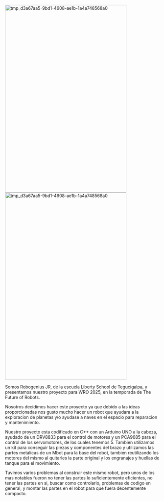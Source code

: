 <img width="396" height="612" alt="tmp_d3a67aa5-9bd1-4608-ae1b-1a4a748568a0" src="https://github.com/user-attachments/assets/f0590662-503c-4829-91e4-af4fe89cfa5e" /> <img width="396" height="612" alt="tmp_d3a67aa5-9bd1-4608-ae1b-1a4a748568a0" src="https://wro-association.org/wp-content/uploads/WRO-2025-Theme-Logo_Vector_18Nov-400x308.png" />

Somos Robogenius JR, de la escuela Liberty School de Tegucigalpa, y presentamos nuestro proyecto para WRO 2025, en la temporada de The Future of Robots.

Nosotros decidimos hacer este proyecto ya que debido a las ideas proporcionadas nos gusto mucho hacer un robot que ayudara a la exploracion de planetas y/o ayudase a naves en el espacio para reparacion y mantenimiento.

Nuestro proyecto esta codificado en C++ con un Arduino UNO a la cabeza, ayudado de un DRV8833 para el control de motores y un PCA9685 para el control de los servomotores, de los cuales tenemos 5. Tambien utilizamos un kit para conseguir las piezas y componentes del brazo y utilizamos las partes metalicas de un Mbot para la base del robot, tambien reutilizando los motores del mismo al quitarles la parte original y los engranajes y huellas de tanque para el movimiento.

Tuvimos varios problemas al construir este mismo robot, pero unos de los mas notables fueron no tener las partes lo suficientemente eficientes, no tener las partes en si, buscar como controlarlo, problemas de codigo en general, y montar las partes en el robot para que fuera decentemente compacto.
